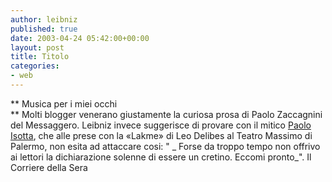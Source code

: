 ```yaml
---
author: leibniz
published: true
date: 2003-04-24 05:42:00+00:00
layout: post
title: Titolo
categories:
- web
---
```


   ** Musica per i miei occhi   
** Molti blogger venerano giustamente la curiosa prosa di Paolo Zaccagnini del Messaggero. Leibniz invece suggerisce di provare con il mitico  [   Paolo Isotta](http://www.corriere.it/edicola/index.jsp?path=CULTURA&doc=ELZEVIRO), che alle prese con la «Lakme» di Leo Delibes al Teatro Massimo di Palermo, non esita ad attaccare cosi: " _ Forse da troppo tempo non offrivo ai lettori la dichiarazione solenne di essere un cretino. Eccomi pronto_".
  Il Corriere della Sera
